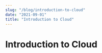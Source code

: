 ```yaml
---
slug: "/blog/introduction-to-cloud"
date: "2021-09-01"
title: "Introduction to Cloud"
---
```


# Introduction to Cloud
